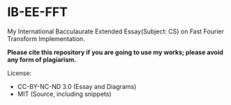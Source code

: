 IB-EE-FFT
=========

My International Bacculaurate Extended Essay(Subject: CS) on Fast Fourier Transform Implementation.

**Please cite this repository if you are going to use my works; please avoid any form of plagiarism.**

License:

* CC-BY-NC-ND 3.0 (Essay and Diagrams)
* MIT (Source, including snippets)

